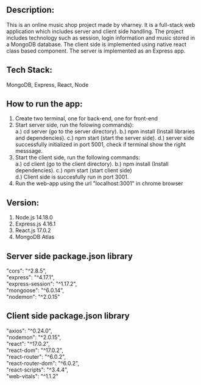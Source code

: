Description:
-----
This is an online music shop project made by vharney. It is a full-stack web application which includes server and client side handling. The project includes technology such as session, login information and music stored in a MongoDB database. The client side is implemented using native react class based component. The server is implemented as an Express app.


Tech Stack:
----
MongoDB, Express, React, Node


How to run the app:
------
1. Create two terminal, one for back-end, one for front-end
2. Start server side, run the folowing commands):  
   a.) cd server (go to the server directory). 
   b.) npm install (Install libraries and dependencies). 
   c.) npm start (start the server side). 
   d.) server side successfully initialized in port 5001, check if terminal show the right messsage. 
3. Start the client side, run the following commands:  
   a.) cd client (go to the client directory). 
   b.) npm install (Install dependencies). 
   c.) npm start (start client side)  
   d.) Client side is succesfully run in port 3001. 
4. Run the web-app using the url "localhost:3001" in chrome browser


Version:
-----
1. Node.js 	14.18.0
2. Express.js 	4.16.1
3. React.js 	17.0.2
4. MongoDB	Atlas 

Server side package.json library
-----
"cors": "^2.8.5",  
"express": "^4.17.1",  
"express-session": "^1.17.2",  
"mongoose": "^6.0.14",  
"nodemon": "^2.0.15"

Client side package.json library
-----
"axios": "^0.24.0",  
"nodemon": "^2.0.15",  
"react": "^17.0.2",  
"react-dom": "^17.0.2",  
"react-router": "^6.0.2",  
"react-router-dom": "^6.0.2",  
"react-scripts": "^3.4.4",  
"web-vitals": "^1.1.2"


